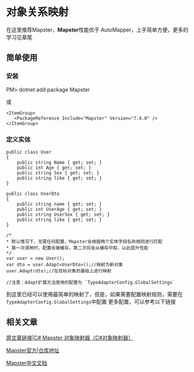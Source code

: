# 对象关系映射

在这里推荐Mapster，**Mapster**性能优于 AutoMapper，上手简单方便，更多的学习见章尾

## 简单使用

### 安装

PM> dotnet add package Mapster

或

```
<ItemGroup>
   <PackageReference Include="Mapster" Version="7.4.0" />
</ItemGroup>
```

### 定义实体
```
public class User
{
    public string Name { get; set; }
    public int Age { get; set; }
    public string Sex { get; set; }
    public string like { get; set; }
}

public class UserDto
{
    public string name { get; set; }
    public int UserAge { get; set; }
    public string UserSex { get; set; }
    public string like { get; set; }
}

```




```
/*
* 默认情况下，无需任何配置，Mapster会根据两个实体字段名称相同进行匹配
* 第一次调用时，配置会被缓存，第二次将会从缓存中取，以此提升性能
*/
var user = new User();
var dto = user.Adapt<UserDto>();//映射为新对象
user.Adapt(dto);//在目标对象的基础上进行映射

//注意：Adapt扩展方法使用的配置为 `TypeAdapterConfig.GlobalSettings`

```
到这里已经可以使用最简单的映射了，但是，如果需要配置映射规则，需要在`TypeAdapterConfig.GlobalSettings`中配置
更多配置，可以参考以下链接

## 相关文章

[原文章链接|C# Mapster 对象映射器（C#对象映射器）](https://www.cnblogs.com/qiqigou/p/13696669.html)

[Mapster官方|仓库地址](https://github.com/MapsterMapper/Mapster)

[Mapster中文文档](https://github.com/rivenfx/Mapster-docs)